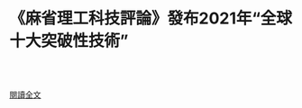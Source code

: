 # 《麻省理工科技評論》發布2021年“全球十大突破性技術”

<!--more-->
<!--309-->
<br><br/>


[閱讀全文](https://mp.weixin.qq.com/s?__biz=MzU0MDY1MTQwNA==&mid=2247562920&idx=1&sn=1c331e202f653fd54b0b4d157f3e5ec1&chksm=fb364c4bcc41c55d546a33b7f20cf14166da8be6902d7265e7d859f896a8a118ad4448bc7bea&scene=21#wechat_redirect)
